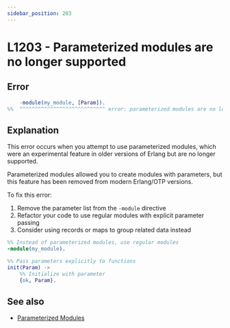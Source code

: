 ```yaml
---
sidebar_position: 203
---
```


# L1203 - Parameterized modules are no longer supported

## Error

```erlang
    -module(my_module, [Param]).
%%  ^^^^^^^^^^^^^^^^^^^^^^^^^^^^ error: parameterized modules are no longer supported
```

## Explanation

This error occurs when you attempt to use parameterized modules, which were an
experimental feature in older versions of Erlang but are no longer supported.

Parameterized modules allowed you to create modules with parameters, but this
feature has been removed from modern Erlang/OTP versions.

To fix this error:

1. Remove the parameter list from the `-module` directive
2. Refactor your code to use regular modules with explicit parameter passing
3. Consider using records or maps to group related data instead

```erlang
%% Instead of parameterized modules, use regular modules
-module(my_module).

%% Pass parameters explicitly to functions
init(Param) ->
    %% Initialize with parameter
    {ok, Param}.
```

## See also

- [Parameterized Modules](https://erlang.org/workshop/2003/paper/p29-carlsson.pdf)
